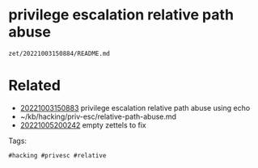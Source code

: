 # privilege escalation relative path abuse

` zet/20221003150884/README.md `

# Related

- [20221003150883](/zet/20221003150883/README.md) privilege escalation relative path abuse using echo
- ~/kb/hacking/priv-esc/relative-path-abuse.md
- [20221005200242](/zet/20221005200242/README.md) empty zettels to fix

Tags:

    #hacking #privesc #relative 
